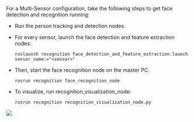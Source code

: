 For a Multi-Sensor configuration, take the following steps to get face detection and recognition running:

* Run the person tracking and detection nodes.  

* For every sensor, launch the face detection and feature extraction nodes:

   `roslaunch recognition face_detection_and_feature_extraction.launch sensor_name:="<sensor>"`

* Then, start the face recognition node on the master PC.

   `rosrun recognition face_recognition_node`

* To visualize, run recognition_visualization_node:

   `rosrun recognition recognition_visualization_node.py`

![](https://github.com/OpenPTrack/open_ptrack_v2/blob/docker/images/image.png)